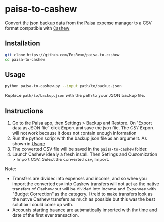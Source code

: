 # paisa-to-cashew
Convert the json backup data from the [Paisa](https://github.com/h4h13/paisa-app) expense manager to a CSV format compatible with [Cashew](https://github.com/jameskokoska/Cashew)

## Installation
```bash
git clone https://github.com/FosRexx/paisa-to-cashew
cd paisa-to-cashew
```

## Usage
```bash
python paisa-to-cashew.py --input path/to/backup.json
```
Replace `path/to/backup.json` with the path to your JSON backup file.

## Instructions
1. Go to the Paisa app, then Settings > Backup and Restore. On "Export data as JSON file" click Export and save the json file. The CSV Export will not work because it does not contain enough information.
2. Run the python script with the backup json file as an argument. As shown in [Usage](https://github.com/FosRexx/paisa-to-cashew?tab=readme-ov-file#usage)
3. The converted CSV file will be saved in the `paisa-to-cashew` folder.
4. Launch Cashew ideally a fresh install. Then Settings and Customization > Import CSV. Select the converted csv, Import.

Note: 
- Transfers are divided into expenses and income, and so when you import the converted csv into Cashew transfers will not act as the native transfers of Cashew but will be divided into Income and Expenses with "Budget Correction" as the category. I treid to make transfers look as the native Cashew transfers as much as possible but this was the best solution I could come up with.
- Accounts starting balance are automatically imported with the time and date of the first ever transaction.
